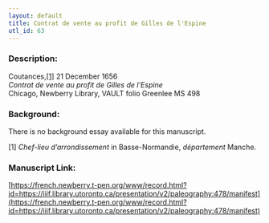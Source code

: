 ```yaml
---
layout: default
title: Contrat de vente au profit de Gilles de l'Espine
utl_id: 63
---
```


### Description:

Coutances,<a id="_ftnref1">[[1]](#_ftn1)</a> 21 December 1656<br>
_Contrat de vente au profit de Gilles de l’Espine_<br>
Chicago, Newberry Library, VAULT folio Greenlee MS 498

### Background:

There is no background essay available for this manuscript.

<a id="_ftn1">[1]</a> _Chef-lieu d’arrondissement_ in Basse-Normandie, _département_ Manche. 

### Manuscript Link:

[https://french.newberry.t-pen.org/www/record.html?id=https://iiif.library.utoronto.ca/presentation/v2/paleography:478/manifest](https://french.newberry.t-pen.org/www/record.html?id=https://iiif.library.utoronto.ca/presentation/v2/paleography:478/manifest)
